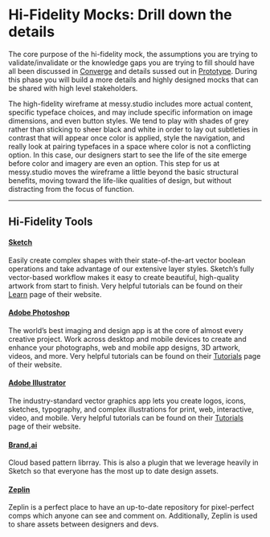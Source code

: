 # Hi-Fidelity Mocks: Drill down the details

The core purpose of the hi-fidelity mock, the assumptions you are trying to
validate/invalidate or the knowledge gaps you are trying to fill should have all
been discussed in [Converge](../3-Converge) and details sussed out in [Prototype](../4-Prototype). During this phase you will build a
more details and highly designed mocks that can be shared with high level stakeholders. 

The high-fidelity wireframe at messy.studio includes more actual content, specific typeface choices, and may include specific information on image dimensions, and even button styles. We tend to play with shades of grey rather than sticking to sheer black and white in order to lay out subtleties in contrast that will appear once color is applied, style the navigation, and really look at pairing typefaces in a space where color is not a conflicting option. In this case, our designers start to see the life of the site emerge before color and imagery are even an option. This step for us at messy.studio moves the wireframe a little beyond the basic structural benefits, moving toward the life-like qualities of design, but without distracting from the focus of function.

---

## Hi-Fidelity Tools

#### [Sketch](https://www.sketchapp.com/)

Easily create complex shapes with their state-of-the-art vector boolean operations and take advantage of our extensive layer styles. Sketch’s fully vector-based workflow makes it easy to create beautiful, high-quality artwork from start to finish. Very helpful tutorials can be found on their [Learn](https://www.sketchapp.com/learn/) page of their website.

#### [Adobe Photoshop](https://www.adobe.com/products/photoshop.html)

The world’s best imaging and design app is at the core of almost every creative project. Work across desktop and mobile devices to create and enhance your photographs, web and mobile app designs, 3D artwork, videos, and more. Very helpful tutorials can be found on their [Tutorials](https://helpx.adobe.com/photoshop/tutorials.html) page of their website. 

#### [Adobe Illustrator](http://www.adobe.com/products/illustrator.html)

The industry-standard vector graphics app lets you create logos, icons, sketches, typography, and complex illustrations for print, web, interactive, video, and mobile. Very helpful tutorials can be found on their [Tutorials](https://helpx.adobe.com/illustrator/tutorials.html) page of their website. 

#### [Brand,ai](http://www.brand.ai)

Cloud based pattern librray. This is also a plugin that we leverage heavily in Sketch so that everyone has the most up to date design assets. 

#### [Zeplin](http://www.zeplin.io)

Zeplin is a perfect place to have an up-to-date repository for pixel-perfect comps which anyone can see and comment on. Additionally, Zeplin is used to share assets between designers and devs. 
